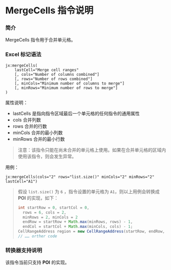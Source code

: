 #  MergeCells 指令说明

### 简介

MergeCells 指令用于合并单元格。

### Excel 标记语法

```
jx:mergeCells(
    lastCell="Merge cell ranges"
    [, cols="Number of columns combined"]
    [, rows="Number of rows combined"]
    [, minCols="Minimum number of columns to merge"]
    [, minRows="Minimum number of rows to merge"]
)
```

属性说明：

* lastCells 是指向指令区域最后一个单元格的任何指令的通用属性
* cols 合并列数
* rows 合并的行数
* minCols 合并的最小列数
* minRows 合并的最小行数

> 注意：该指令只能在尚未合并的单元格上使用。如果在合并单元格的区域内使用该指令，则会发生异常。

用例：

```
jx:mergeCells(cols="2" rows="list.size()" minCols="2" minRows="2" lastCell="A1")
```

> 假设 `list.size()` 为 `6` ，指令设置的单元格为 `A1`，则以上用例会转换成 **POI** 的实现，如下：
>
> ```java
> int startRow = 0, startCol = 0, 
> 	rows = 6, cols = 2,
> 	minRows = 2, minCols = 2
> 	endRow = startRow + Math.max(minRows, rows) - 1,
> 	endCol = startCol + Math.max(minCols, cols) - 1;
> CellRangeAddress region = new CellRangeAddress(startRow, endRow, startCol, endCol);
> // …… orther code
> ```

### 转换器支持说明

该指令当前只支持 **POI** 的实现。